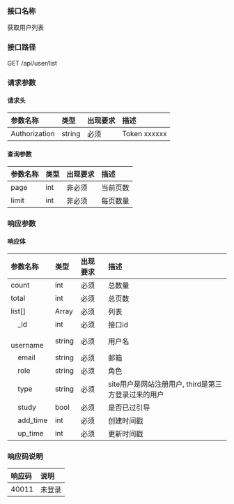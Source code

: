 ### 接口名称
获取用户列表

### 接口路径
GET /api/user/list

### 请求参数

#### 请求头

参数名称      | 类型   | 出现要求 | 描述
:-------------|:-------|:-------|:------------
Authorization | string | 必须     | Token xxxxxx

#### 查询参数

参数名称 | 类型 | 出现要求 | 描述
:--------|:-----|:------|:----
page     | int  | 非必须   | 当前页数
limit    | int  | 非必须   | 每页数量

### 响应参数

#### 响应体

参数名称       | 类型   | 出现要求 | 描述
:--------------|:-------|:-------|:-------------------------------
count          | int    | 必须     | 总数量
total          | int    | 必须     | 总页数
list[]         | Array  | 必须     | 列表
&emsp;_id      | int    | 必须     | 接口id
&emsp;username | string | 必须     | 用户名
&emsp;email    | string | 必须     | 邮箱
&emsp;role     | string | 必须     | 角色
&emsp;type     | string | 必须     | site用户是网站注册用户, third是第三方登录过来的用户
&emsp;study    | bool   | 必须     | 是否已过引导
&emsp;add_time | int    | 必须     | 创建时间戳
&emsp;up_time  | int    | 必须     | 更新时间戳

### 响应码说明

响应码 | 说明
:------|:---------
40011  | 未登录